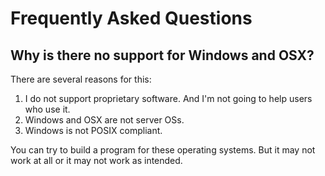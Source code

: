# Frequently Asked Questions
## Why is there no support for Windows and OSX?
There are several reasons for this:
1. I do not support proprietary software. And I'm not going to help users who use it.
2. Windows and OSX are not server OSs.
3. Windows is not POSIX compliant.

You can try to build a program for these operating systems.
But it may not work at all or it may not work as intended.
